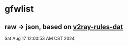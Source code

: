 # gfwlist
## raw -> json, based on [v2ray-rules-dat](https://github.com/Loyalsoldier/v2ray-rules-dat)
Sat Aug 17 12:00:53 AM CST 2024


